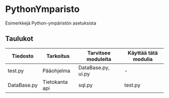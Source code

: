# PythonYmparisto
Esimerkkejä Python-ympäristön asetuksista

 ## Taulukot
| Tiedosto | Tarkoitus | Tarvitsee moduleita | Käyttää tätä modulia|
|---|---|---|---|
test.py | Pääohjelma | DataBase.py, ui.py | -
DataBase.py | Tietokanta api | sql.py | test.py
